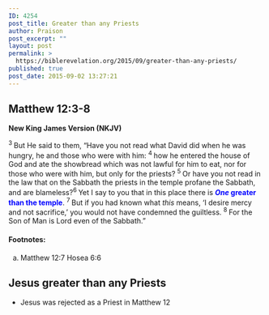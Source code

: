 ```yaml
---
ID: 4254
post_title: Greater than any Priests
author: Praison
post_excerpt: ""
layout: post
permalink: >
  https://biblerevelation.org/2015/09/greater-than-any-priests/
published: true
post_date: 2015-09-02 13:27:21
---
```

<h2><strong>Matthew 12:3-8</strong></h2>
<strong>New King James Version (NKJV)</strong>

<span id="en-NKJV-23493" class="text Matt-12-3"><sup class="versenum">3 </sup>But He said to them, <span class="woj">“Have you not read what David did when he was hungry, he and those who were with him:</span> </span><span id="en-NKJV-23494" class="text Matt-12-4"><sup class="versenum">4 </sup><span class="woj">how he entered the house of God and ate the showbread which was not lawful for him to eat, nor for those who were with him, but only for the priests?</span> </span><span id="en-NKJV-23495" class="text Matt-12-5"><sup class="versenum">5 </sup><span class="woj">Or have you not read in the law that on the Sabbath the priests in the temple profane the Sabbath, and are blameless?</span></span><span id="en-NKJV-23496" class="text Matt-12-6"><sup class="versenum">6 </sup><span class="woj">Yet I say to you that in this place there is <span style="color: #0000ff;"><strong><i>One</i> greater than the temple</strong></span>.</span> </span><span id="en-NKJV-23497" class="text Matt-12-7"><sup class="versenum">7 </sup><span class="woj">But if you had known what <i>this</i> means, ‘I desire mercy and not sacrifice,’</span><span class="woj"> you would not have condemned the guiltless.</span> </span><span id="en-NKJV-23498" class="text Matt-12-8"><sup class="versenum">8 </sup><span class="woj">For the Son of Man is Lord even</span><span class="woj"> of the Sabbath.”</span></span>
<h4>Footnotes:</h4>
<ol type="a">
	<li id="fen-NKJV-23497a">Matthew 12:7 <span class="footnote-text">Hosea 6:6</span></li>
</ol>
<h2>Jesus greater than any Priests</h2>
<ul>
	<li>Jesus was rejected as a Priest in Matthew 12</li>
</ul>